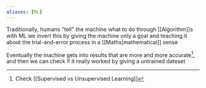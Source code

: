 ```yaml
---
aliases: [ML]
---
```


Traditionally, humans "tell" the machine what to do through [[Algorithm]]s with ML we invert this by giving the machine only a goal and teaching it about the trial-and-error process in a [[Maths|mathematical]] sense

Eventually the machine gets into results that are more and more accurate[^1], and then we can check if it really worked by giving a untrained dateset

[^1]: Check [[Supervised vs Unsupervised Learning]]